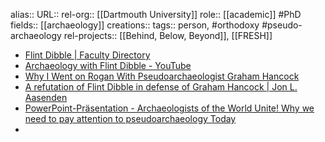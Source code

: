 alias::
URL::
rel-org:: [[Dartmouth University]] 
role:: [[academic]] #PhD 
fields:: [[archaeology]] 
creations:: 
tags:: person, #orthodoxy #pseudo-archaeology 
rel-projects:: [[Behind, Below, Beyond]], [[FRESH]] 


- [Flint Dibble | Faculty Directory](https://faculty-directory.dartmouth.edu/flint-dibble)
- [Archaeology with Flint Dibble - YouTube](https://www.youtube.com/c/flintdibble)
- [Why I Went on Rogan With Pseudoarchaeologist Graham Hancock](https://www.sapiens.org/archaeology/graham-hancock-joe-rogan-archaeology/)
- [A refutation of Flint Dibble in defense of Graham Hancock | Jon L. Aasenden](https://jonlennartaasenden.wordpress.com/2022/12/07/a-refutation-of-flint-dibble/)
- [PowerPoint-Präsentation - Archaeologists of the World Unite! Why we need to pay attention to pseudoarchaeology Today](https://www.heas.at/wp-content/uploads/2022/11/Flint-Dibble-Poster.pdf)
-